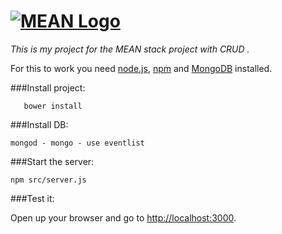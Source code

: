 # [![MEAN Logo](http://mean.io/system/assets/img/logos/meanlogo.png)](http://mean.io/) 

*This is my project for the MEAN stack project with CRUD .*

For this to work you need [node.js](https://nodejs.org), [npm](https://www.npmjs.com) and [MongoDB](https://www.mongodb.org/) installed.

###Install project:

```npm install
   bower install
```

###Install DB:

```mongod - mongo - use eventlist```

###Start the server:

```npm src/server.js```

###Test it:

Open up your browser and go to [http://localhost:3000](http://localhost:3000).

